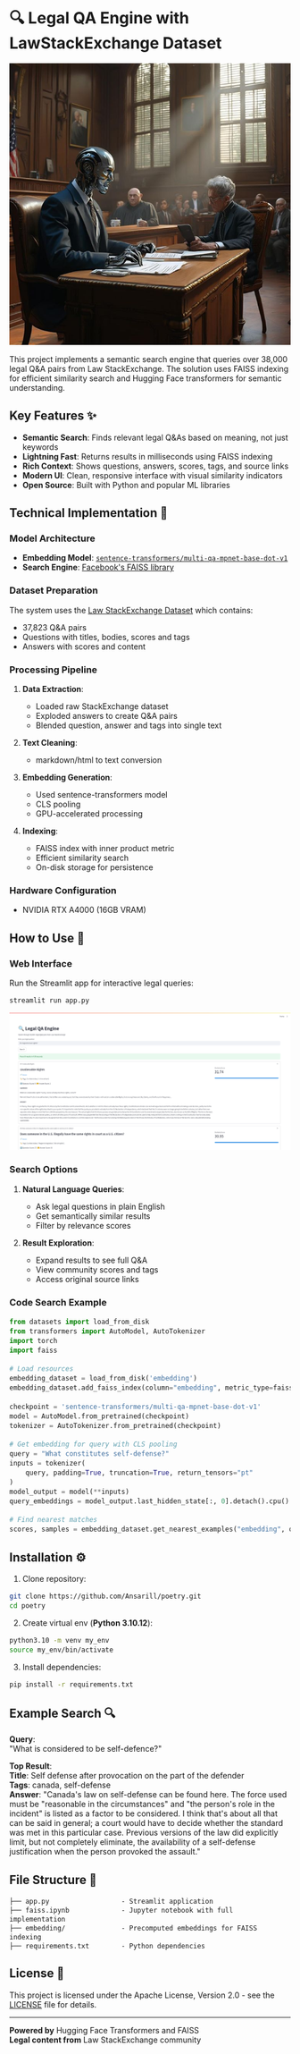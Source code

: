 # 🔍 Legal QA Engine with LawStackExchange Dataset

![Legal QA Engine Screenshot](main.jpg)

This project implements a semantic search engine that queries over 38,000 legal Q&A pairs from Law StackExchange. The solution uses FAISS indexing for efficient similarity search and Hugging Face transformers for semantic understanding.

## Key Features ✨

- **Semantic Search**: Finds relevant legal Q&As based on meaning, not just keywords
- **Lightning Fast**: Returns results in milliseconds using FAISS indexing
- **Rich Context**: Shows questions, answers, scores, tags, and source links
- **Modern UI**: Clean, responsive interface with visual similarity indicators
- **Open Source**: Built with Python and popular ML libraries

## Technical Implementation 🧠

### Model Architecture
- **Embedding Model**: [`sentence-transformers/multi-qa-mpnet-base-dot-v1`](https://huggingface.co/sentence-transformers/multi-qa-mpnet-base-dot-v1)
- **Search Engine**: [Facebook's FAISS library](https://faiss.ai/index.html)

### Dataset Preparation
The system uses the [Law StackExchange Dataset](https://huggingface.co/datasets/ymoslem/Law-StackExchange) which contains:
- 37,823 Q&A pairs
- Questions with titles, bodies, scores and tags
- Answers with scores and content

### Processing Pipeline
1. **Data Extraction**:
   - Loaded raw StackExchange dataset
   - Exploded answers to create Q&A pairs
   - Blended question, answer and tags into single text

2. **Text Cleaning**:
   - markdown/html to text conversion

3. **Embedding Generation**:
   - Used sentence-transformers model
   - CLS pooling
   - GPU-accelerated processing

4. **Indexing**:
   - FAISS index with inner product metric
   - Efficient similarity search
   - On-disk storage for persistence

### Hardware Configuration
- NVIDIA RTX A4000 (16GB VRAM)

## How to Use 🚀

### Web Interface
Run the Streamlit app for interactive legal queries:
```bash
streamlit run app.py
```

![Streamlit App Interface](streamlit.png)

### Search Options
1. **Natural Language Queries**:
   - Ask legal questions in plain English
   - Get semantically similar results
   - Filter by relevance scores

2. **Result Exploration**:
   - Expand results to see full Q&A
   - View community scores and tags
   - Access original source links

### Code Search Example
```python
from datasets import load_from_disk
from transformers import AutoModel, AutoTokenizer
import torch
import faiss

# Load resources
embedding_dataset = load_from_disk('embedding')
embedding_dataset.add_faiss_index(column="embedding", metric_type=faiss.METRIC_INNER_PRODUCT)

checkpoint = 'sentence-transformers/multi-qa-mpnet-base-dot-v1'
model = AutoModel.from_pretrained(checkpoint)
tokenizer = AutoTokenizer.from_pretrained(checkpoint)

# Get embedding for query with CLS pooling
query = "What constitutes self-defense?"
inputs = tokenizer(
    query, padding=True, truncation=True, return_tensors="pt"
)
model_output = model(**inputs)
query_embeddings = model_output.last_hidden_state[:, 0].detach().cpu().numpy()

# Find nearest matches
scores, samples = embedding_dataset.get_nearest_examples("embedding", query_embedding, k=5)
```

## Installation ⚙️

1. Clone repository:
```bash
git clone https://github.com/Ansarill/poetry.git
cd poetry
```
2. Create virtual env (**Python 3.10.12**):
```bash
python3.10 -m venv my_env
source my_env/bin/activate
```
3. Install dependencies:
```bash
pip install -r requirements.txt
```

## Example Search 🔍
**Query**:  
"What is considered to be self-defence?"

**Top Result**:  
**Title**: Self defense after provocation on the part of the defender  
**Tags**: canada, self-defense  
**Answer**: "Canada's law on self-defense can be found here. The force used must be
  "reasonable in the circumstances" and "the person's role in the incident" is listed as a factor to
  be considered. I think that's about all that can be said in general; a court would have to decide
  whether the standard was met in this particular case. Previous versions of the law did explicitly
  limit, but not completely eliminate, the availability of a self-defense justification when the
  person provoked the assault."

## File Structure 📂
```
├── app.py                  - Streamlit application
├── faiss.ipynb             - Jupyter notebook with full implementation
├── embedding/              - Precomputed embeddings for FAISS indexing
├── requirements.txt        - Python dependencies
```

## License 📄
This project is licensed under the Apache License, Version 2.0 - see the [LICENSE](LICENSE) file for details.

---
**Powered by** Hugging Face Transformers and FAISS  
**Legal content from** Law StackExchange community